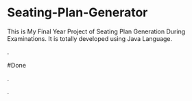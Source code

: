 # Seating-Plan-Generator

This is My Final Year Project of Seating Plan Generation During Examinations. It is totally developed using Java Language.



























.





















































#Done










































































































.




































































































































































































































































































































































































































































































.






































